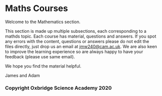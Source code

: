 # Maths Courses

Welcome to the Mathematics section.

This section is made up multiple subsections, each corresponding to a mathds topic. Each course has material, questions and answers. If you spot any errors with the content, questions or answers please do not edit the files directly, just drop us an email at jmw240@cam.ac.uk. We are also keen to improve the learning experience so are always happy to have your feedback (please use same email).

We hope you find the material helpful.

James and Adam

### Copyright Oxbridge Science Academy 2020 ### 
